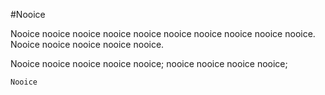 #Nooice

Nooice nooice nooice nooice nooice nooice nooice nooice nooice nooice. Nooice nooice nooice nooice nooice.

Nooice nooice nooice nooice nooice;  nooice nooice nooice nooice;

`Nooice`
